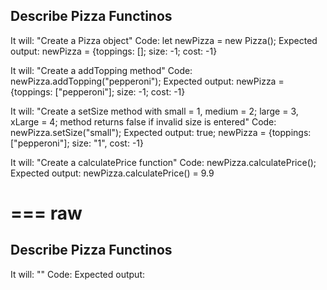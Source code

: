 ## Describe Pizza Functinos

It will: "Create a Pizza object"
Code: let newPizza = new Pizza();
Expected output: newPizza = {toppings: []; size: -1; cost: -1}

It will: "Create a addTopping method"
Code: newPizza.addTopping("pepperoni");
Expected output: newPizza = {toppings: ["pepperoni"]; size: -1; cost: -1}

It will: "Create a setSize method with small = 1, medium = 2; large = 3, xLarge = 4; method returns false if invalid size is entered"
Code: newPizza.setSize("small");
Expected output: true; newPizza = {toppings: ["pepperoni"]; size: "1", cost: -1}

It will: "Create a calculatePrice function"
Code: newPizza.calculatePrice();
Expected output: newPizza.calculatePrice() = 9.9













===
raw
===

## Describe Pizza Functinos

It will: ""
Code: 
Expected output: 
